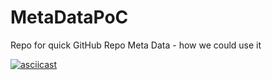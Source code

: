 # MetaDataPoC

Repo for quick GitHub Repo Meta Data - how we could use it

[![asciicast](https://asciinema.org/a/4hrDhBSbzLWoRzRgx2IGaO6oy.svg)](https://asciinema.org/a/4hrDhBSbzLWoRzRgx2IGaO6oy)
